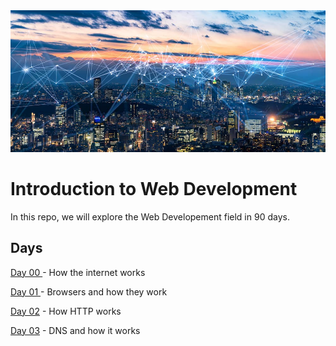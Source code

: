 <img src="./avatar.jpg" alt="the-internet" >

# Introduction to Web Development
In this repo, we  will explore the  Web Developement field in 90 days. 

## Days
[Day 00 ](./day00/) - How the internet works 

[Day 01 ](./day01/) - Browsers and how they work

[Day 02](./day02/) - How HTTP works

[Day 03](./day03/) - DNS and how it works